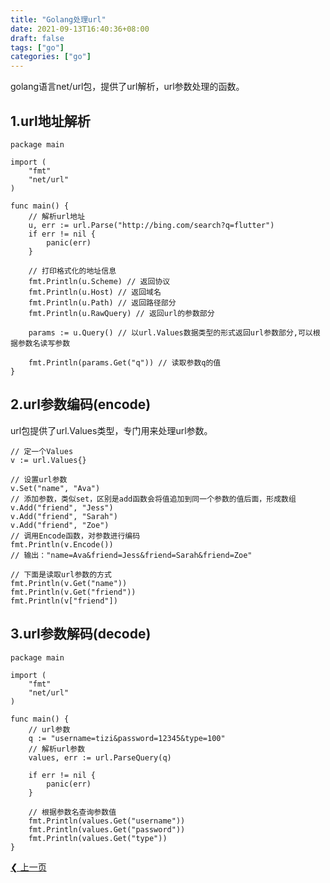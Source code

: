 ```yaml
---
title: "Golang处理url"
date: 2021-09-13T16:40:36+08:00
draft: false
tags: ["go"]
categories: ["go"]
---
```


golang语言net/url包，提供了url解析，url参数处理的函数。

## 1.url地址解析

```
package main

import (
	"fmt"
	"net/url"
)

func main() {
	// 解析url地址
	u, err := url.Parse("http://bing.com/search?q=flutter")
	if err != nil {
		panic(err)
	}

	// 打印格式化的地址信息
	fmt.Println(u.Scheme) // 返回协议
	fmt.Println(u.Host) // 返回域名
	fmt.Println(u.Path) // 返回路径部分
	fmt.Println(u.RawQuery) // 返回url的参数部分

	params := u.Query() // 以url.Values数据类型的形式返回url参数部分,可以根据参数名读写参数

	fmt.Println(params.Get("q")) // 读取参数q的值
}
```

## 2.url参数编码(encode)

url包提供了url.Values类型，专门用来处理url参数。

```
// 定一个Values
v := url.Values{}

// 设置url参数
v.Set("name", "Ava")
// 添加参数，类似set，区别是add函数会将值追加到同一个参数的值后面，形成数组
v.Add("friend", "Jess")
v.Add("friend", "Sarah")
v.Add("friend", "Zoe")
// 调用Encode函数，对参数进行编码
fmt.Println(v.Encode())
// 输出："name=Ava&friend=Jess&friend=Sarah&friend=Zoe"

// 下面是读取url参数的方式
fmt.Println(v.Get("name"))
fmt.Println(v.Get("friend"))
fmt.Println(v["friend"])
```

## 3.url参数解码(decode)

```
package main

import (
	"fmt"
	"net/url"
)

func main() {
	// url参数
	q := "username=tizi&password=12345&type=100"
	// 解析url参数
	values, err := url.ParseQuery(q)

	if err != nil {
		panic(err)
	}

	// 根据参数名查询参数值
	fmt.Println(values.Get("username"))
	fmt.Println(values.Get("password"))
	fmt.Println(values.Get("type"))
}
```

[❮ 上一页](https://space.bilibili.com/480883651/archives/351.html)
